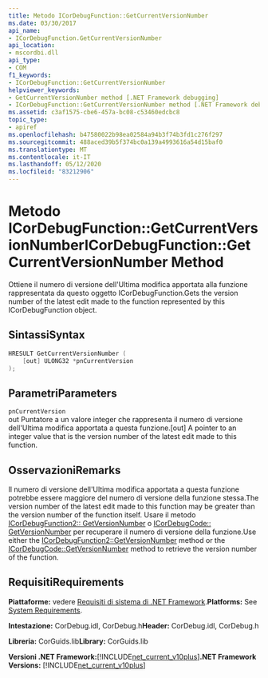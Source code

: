 ```yaml
---
title: Metodo ICorDebugFunction::GetCurrentVersionNumber
ms.date: 03/30/2017
api_name:
- ICorDebugFunction.GetCurrentVersionNumber
api_location:
- mscordbi.dll
api_type:
- COM
f1_keywords:
- ICorDebugFunction::GetCurrentVersionNumber
helpviewer_keywords:
- GetCurrentVersionNumber method [.NET Framework debugging]
- ICorDebugFunction::GetCurrentVersionNumber method [.NET Framework debugging]
ms.assetid: c3af1575-cbe6-457a-bc08-c53460edcbc8
topic_type:
- apiref
ms.openlocfilehash: b47580022b98ea02584a94b3f74b3fd1c276f297
ms.sourcegitcommit: 488aced39b5f374bc0a139a4993616a54d15baf0
ms.translationtype: MT
ms.contentlocale: it-IT
ms.lasthandoff: 05/12/2020
ms.locfileid: "83212906"
---
```

# <a name="icordebugfunctiongetcurrentversionnumber-method"></a><span data-ttu-id="1f13e-102">Metodo ICorDebugFunction::GetCurrentVersionNumber</span><span class="sxs-lookup"><span data-stu-id="1f13e-102">ICorDebugFunction::GetCurrentVersionNumber Method</span></span>
<span data-ttu-id="1f13e-103">Ottiene il numero di versione dell'Ultima modifica apportata alla funzione rappresentata da questo oggetto ICorDebugFunction.</span><span class="sxs-lookup"><span data-stu-id="1f13e-103">Gets the version number of the latest edit made to the function represented by this ICorDebugFunction object.</span></span>  
  
## <a name="syntax"></a><span data-ttu-id="1f13e-104">Sintassi</span><span class="sxs-lookup"><span data-stu-id="1f13e-104">Syntax</span></span>  
  
```cpp  
HRESULT GetCurrentVersionNumber (  
    [out] ULONG32 *pnCurrentVersion  
);  
```  
  
## <a name="parameters"></a><span data-ttu-id="1f13e-105">Parametri</span><span class="sxs-lookup"><span data-stu-id="1f13e-105">Parameters</span></span>  
 `pnCurrentVersion`  
 <span data-ttu-id="1f13e-106">out Puntatore a un valore integer che rappresenta il numero di versione dell'Ultima modifica apportata a questa funzione.</span><span class="sxs-lookup"><span data-stu-id="1f13e-106">[out] A pointer to an integer value that is the version number of the latest edit made to this function.</span></span>  
  
## <a name="remarks"></a><span data-ttu-id="1f13e-107">Osservazioni</span><span class="sxs-lookup"><span data-stu-id="1f13e-107">Remarks</span></span>  
 <span data-ttu-id="1f13e-108">Il numero di versione dell'Ultima modifica apportata a questa funzione potrebbe essere maggiore del numero di versione della funzione stessa.</span><span class="sxs-lookup"><span data-stu-id="1f13e-108">The version number of the latest edit made to this function may be greater than the version number of the function itself.</span></span> <span data-ttu-id="1f13e-109">Usare il metodo [ICorDebugFunction2:: GetVersionNumber](icordebugfunction2-getversionnumber-method.md) o [ICorDebugCode:: GetVersionNumber](icordebugcode-getversionnumber-method.md) per recuperare il numero di versione della funzione.</span><span class="sxs-lookup"><span data-stu-id="1f13e-109">Use either the [ICorDebugFunction2::GetVersionNumber](icordebugfunction2-getversionnumber-method.md) method or the [ICorDebugCode::GetVersionNumber](icordebugcode-getversionnumber-method.md) method to retrieve the version number of the function.</span></span>  
  
## <a name="requirements"></a><span data-ttu-id="1f13e-110">Requisiti</span><span class="sxs-lookup"><span data-stu-id="1f13e-110">Requirements</span></span>  
 <span data-ttu-id="1f13e-111">**Piattaforme:** vedere [Requisiti di sistema di .NET Framework](../../get-started/system-requirements.md).</span><span class="sxs-lookup"><span data-stu-id="1f13e-111">**Platforms:** See [System Requirements](../../get-started/system-requirements.md).</span></span>  
  
 <span data-ttu-id="1f13e-112">**Intestazione:** CorDebug.idl, CorDebug.h</span><span class="sxs-lookup"><span data-stu-id="1f13e-112">**Header:** CorDebug.idl, CorDebug.h</span></span>  
  
 <span data-ttu-id="1f13e-113">**Libreria:** CorGuids.lib</span><span class="sxs-lookup"><span data-stu-id="1f13e-113">**Library:** CorGuids.lib</span></span>  
  
 <span data-ttu-id="1f13e-114">**Versioni .NET Framework:**[!INCLUDE[net_current_v10plus](../../../../includes/net-current-v10plus-md.md)]</span><span class="sxs-lookup"><span data-stu-id="1f13e-114">**.NET Framework Versions:** [!INCLUDE[net_current_v10plus](../../../../includes/net-current-v10plus-md.md)]</span></span>
